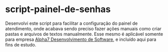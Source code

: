 # script-painel-de-senhas
Desenvolvi este script para facilitar a configuração do painel de atendimento, onde acabava sendo preciso fazer ações manuais como criar pastas e arquivos de textos manualmente.
Esse mesmo é aplicável somente para empresa <a href="https://a7.net.br/"> Alpha7 Desenvolvimento de Software</a>, e incluído aqui para fins de estudo.<p></p>
